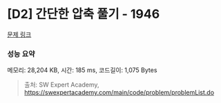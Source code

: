 # [D2] 간단한 압축 풀기 - 1946 

[문제 링크](https://swexpertacademy.com/main/code/problem/problemDetail.do?contestProbId=AV5PmkDKAOMDFAUq) 

### 성능 요약

메모리: 28,204 KB, 시간: 185 ms, 코드길이: 1,075 Bytes



> 출처: SW Expert Academy, https://swexpertacademy.com/main/code/problem/problemList.do